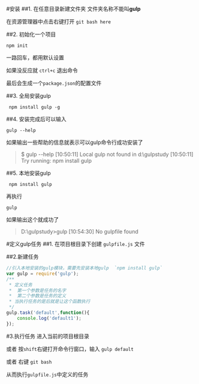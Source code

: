 #安装
##1. 在任意目录新建文件夹
文件夹名称不能叫**gulp**

在资源管理器中点击右键打开 `git bash here`

##2. 初始化一个项目
```
npm init
```
一路回车，都用默认设置

如果没反应就 `ctrl+c` 退出命令

最后会生成一个`package.json`的配置文件

##3. 全局安装gulp
```
 npm install gulp -g
```

##4. 安装完成后可以输入
```
gulp --help
```
如果输出一些帮助的信息就表示可以gulp命令行成功安装了
> $ gulp --help
>  [10:50:11] Local gulp not found in d:\gulpstudy
>  [10:50:11] Try running: npm install gulp

##5. 本地安装gulp
```
 npm install gulp
```
再执行
```
gulp
```
如果输出这个就成功了
> D:\gulpstudy>gulp
>  [10:54:30] No gulpfile found


#定义gulp任务
##1. 在项目根目录下创建 `gulpfile.js` 文件

##2.新建任务
```javascript
//引入本地安装的gulp模块，需要先安装本地gulp  `npm install gulp`
var gulp = require('gulp');
/**
 * 定义任务
 *  第一个参数是任务的名字
 *  第二个参数是任务的定义
 * 当执行任务的是后就是让这个函数执行
 */
gulp.task('default',function(){
    console.log('default1');
});
```

#3.执行任务
进入当前的项目根目录

或者  按`shift`右键打开命令行窗口，输入 `gulp default`

或者  右键 `git bash`

从而执行`gulpfile.js`中定义的任务
